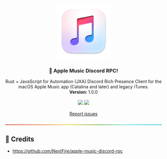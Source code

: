 <h1 align="center"><br><img src="./.github/img/appIcon.png" width=175px></h1>


<h3 align="center">🍎 Apple Music Discord RPC!</h3>
<p align="center">
    Rust + JavaScript for Automation (JXA) Discord Rich Presence Client for the macOS Apple Music app (Catalina and later) and legacy iTunes.
    <br />
    <strong>Version: </strong>1.0.0
    <br />
    <br />
    <img src="https://img.shields.io/badge/macOS-green.svg">
    <img src="https://img.shields.io/badge/Rust-🦀-blue.svg">
    <br />
    <br />
    <a href="https://github.com/EETagent/Send/issues">Report issues</a>
  </p>
</p>

![-----------------------------------------------------](.github/img/rainbow.png)

## 👏 Credits

- https://github.com/NextFire/apple-music-discord-rpc
